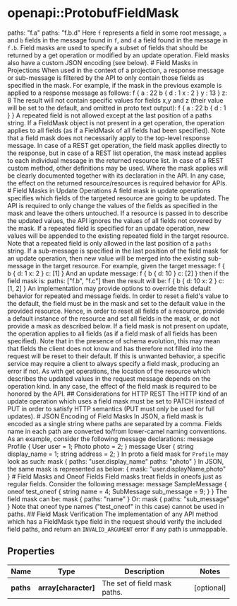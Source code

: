 # openapi::ProtobufFieldMask

paths: \"f.a\"     paths: \"f.b.d\"  Here `f` represents a field in some root message, `a` and `b` fields in the message found in `f`, and `d` a field found in the message in `f.b`.  Field masks are used to specify a subset of fields that should be returned by a get operation or modified by an update operation. Field masks also have a custom JSON encoding (see below).  # Field Masks in Projections  When used in the context of a projection, a response message or sub-message is filtered by the API to only contain those fields as specified in the mask. For example, if the mask in the previous example is applied to a response message as follows:      f {       a : 22       b {         d : 1         x : 2       }       y : 13     }     z: 8  The result will not contain specific values for fields x,y and z (their value will be set to the default, and omitted in proto text output):       f {       a : 22       b {         d : 1       }     }  A repeated field is not allowed except at the last position of a paths string.  If a FieldMask object is not present in a get operation, the operation applies to all fields (as if a FieldMask of all fields had been specified).  Note that a field mask does not necessarily apply to the top-level response message. In case of a REST get operation, the field mask applies directly to the response, but in case of a REST list operation, the mask instead applies to each individual message in the returned resource list. In case of a REST custom method, other definitions may be used. Where the mask applies will be clearly documented together with its declaration in the API.  In any case, the effect on the returned resource/resources is required behavior for APIs.  # Field Masks in Update Operations  A field mask in update operations specifies which fields of the targeted resource are going to be updated. The API is required to only change the values of the fields as specified in the mask and leave the others untouched. If a resource is passed in to describe the updated values, the API ignores the values of all fields not covered by the mask.  If a repeated field is specified for an update operation, new values will be appended to the existing repeated field in the target resource. Note that a repeated field is only allowed in the last position of a `paths` string.  If a sub-message is specified in the last position of the field mask for an update operation, then new value will be merged into the existing sub-message in the target resource.  For example, given the target message:      f {       b {         d: 1         x: 2       }       c: [1]     }  And an update message:      f {       b {         d: 10       }       c: [2]     }  then if the field mask is:   paths: [\"f.b\", \"f.c\"]  then the result will be:      f {       b {         d: 10         x: 2       }       c: [1, 2]     }  An implementation may provide options to override this default behavior for repeated and message fields.  In order to reset a field's value to the default, the field must be in the mask and set to the default value in the provided resource. Hence, in order to reset all fields of a resource, provide a default instance of the resource and set all fields in the mask, or do not provide a mask as described below.  If a field mask is not present on update, the operation applies to all fields (as if a field mask of all fields has been specified). Note that in the presence of schema evolution, this may mean that fields the client does not know and has therefore not filled into the request will be reset to their default. If this is unwanted behavior, a specific service may require a client to always specify a field mask, producing an error if not.  As with get operations, the location of the resource which describes the updated values in the request message depends on the operation kind. In any case, the effect of the field mask is required to be honored by the API.  ## Considerations for HTTP REST  The HTTP kind of an update operation which uses a field mask must be set to PATCH instead of PUT in order to satisfy HTTP semantics (PUT must only be used for full updates).  # JSON Encoding of Field Masks  In JSON, a field mask is encoded as a single string where paths are separated by a comma. Fields name in each path are converted to/from lower-camel naming conventions.  As an example, consider the following message declarations:      message Profile {       User user = 1;       Photo photo = 2;     }     message User {       string display_name = 1;       string address = 2;     }  In proto a field mask for `Profile` may look as such:      mask {       paths: \"user.display_name\"       paths: \"photo\"     }  In JSON, the same mask is represented as below:      {       mask: \"user.displayName,photo\"     }  # Field Masks and Oneof Fields  Field masks treat fields in oneofs just as regular fields. Consider the following message:      message SampleMessage {       oneof test_oneof {         string name = 4;         SubMessage sub_message = 9;       }     }  The field mask can be:      mask {       paths: \"name\"     }  Or:      mask {       paths: \"sub_message\"     }  Note that oneof type names (\"test_oneof\" in this case) cannot be used in paths.  ## Field Mask Verification  The implementation of any API method which has a FieldMask type field in the request should verify the included field paths, and return an `INVALID_ARGUMENT` error if any path is unmappable.

## Properties
Name | Type | Description | Notes
------------ | ------------- | ------------- | -------------
**paths** | **array[character]** | The set of field mask paths. | [optional] 


